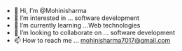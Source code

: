 - 👋 Hi, I’m @Mohinisharma
- 👀 I’m interested in ... software development
- 🌱 I’m currently learning ...Web technologies 
- 💞️ I’m looking to collaborate on ... software development
- 📫 How to reach me ... mohinisharma7017@gmail.com

<!---
Mohinisharmadei/Mohinisharmadei is a ✨ special ✨ repository because its `README.md` (this file) appears on your GitHub profile.
You can click the Preview link to take a look at your changes.
--->
